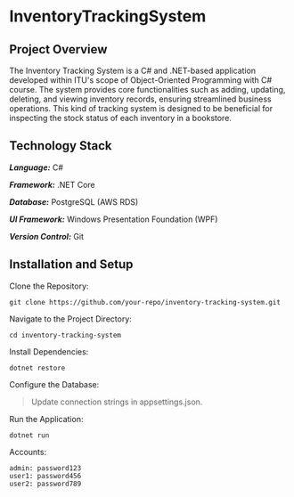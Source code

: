 # InventoryTrackingSystem

## Project Overview
The Inventory Tracking System is a C# and .NET-based application developed within ITU's scope of Object-Oriented Programming with C# course. The system provides core functionalities such as adding, updating, deleting, and viewing inventory records, ensuring streamlined business operations. This kind of tracking system is designed to be beneficial for inspecting the stock status of each inventory in a bookstore.

## Technology Stack

***Language:*** C#

***Framework:*** .NET Core

***Database:*** PostgreSQL (AWS RDS)

***UI Framework:*** Windows Presentation Foundation (WPF)

***Version Control:*** Git

## Installation and Setup

Clone the Repository:
```
git clone https://github.com/your-repo/inventory-tracking-system.git
```

Navigate to the Project Directory:
```
cd inventory-tracking-system
```

Install Dependencies:
```
dotnet restore
```

Configure the Database:

> Update connection strings in appsettings.json.

Run the Application:
```
dotnet run
```

Accounts:
```
admin: password123
user1: password456
user2: password789
```

